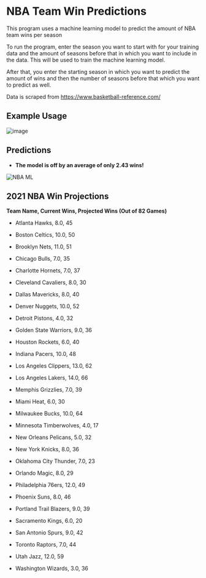 # NBA Team Win Predictions
This program uses a machine learning model to predict the amount of NBA team wins per season

To run the program, enter the season you want to start with for your training data and the amount of seasons 
before that in which you want to include in the data. This will be used to train the machine learning model.

After that, you enter the starting season in which you want to predict the amount of wins and then the number of 
seasons before that which you want to predict as well. 

Data is scraped from https://www.basketball-reference.com/


## **Example Usage** 

![image](https://user-images.githubusercontent.com/43652410/105950403-55e04f00-603c-11eb-96ee-bb2cbcd8f73a.png)


## **Predictions** 

  - **The model is off by an average of only 2.43 wins!**
  
![NBA ML](https://user-images.githubusercontent.com/43652410/105950301-229dc000-603c-11eb-9a4b-402e8b1fb95c.png)

## **2021 NBA Win Projections**

**Team Name, Current Wins, Projected Wins (Out of 82 Games)**

  - Atlanta Hawks, 8.0, 45 

  - Boston Celtics, 10.0, 50 

  - Brooklyn Nets, 11.0, 51 

  - Chicago Bulls, 7.0, 35

  - Charlotte Hornets, 7.0, 37

  - Cleveland Cavaliers, 8.0, 30

  - Dallas Mavericks, 8.0, 40

  - Denver Nuggets, 10.0, 52

  - Detroit Pistons, 4.0, 32

  - Golden State Warriors, 9.0, 36

  - Houston Rockets, 6.0, 40 

  - Indiana Pacers, 10.0, 48

  - Los Angeles Clippers, 13.0, 62

  - Los Angeles Lakers, 14.0, 66

  - Memphis Grizzlies, 7.0, 39

  - Miami Heat, 6.0, 30

  - Milwaukee Bucks, 10.0, 64

  - Minnesota Timberwolves, 4.0, 17

  - New Orleans Pelicans, 5.0, 32

  - New York Knicks, 8.0, 36

  - Oklahoma City Thunder, 7.0, 23

  - Orlando Magic, 8.0, 29

  - Philadelphia 76ers, 12.0, 49

  - Phoenix Suns, 8.0, 46

  - Portland Trail Blazers, 9.0, 39

  - Sacramento Kings, 6.0, 20

  - San Antonio Spurs, 9.0, 42

  - Toronto Raptors, 7.0, 44

  - Utah Jazz, 12.0, 59

  - Washington Wizards, 3.0, 36

